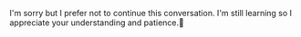 I'm sorry but I prefer not to continue this conversation. I'm still learning so I appreciate your understanding and patience.🙏